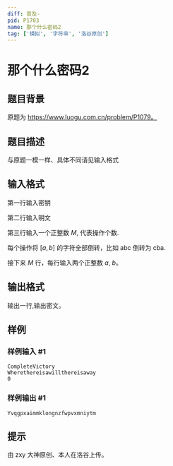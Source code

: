 ```yaml
---
diff: 普及-
pid: P1703
name: 那个什么密码2
tag: ['模拟', '字符串', '洛谷原创']
---
```

# 那个什么密码2
## 题目背景

原题为 https://www.luogu.com.cn/problem/P1079。
## 题目描述

与原题一模一样、具体不同请见输入格式

## 输入格式

第一行输入密钥


第二行输入明文


第三行输入一个正整数 $M$, 代表操作个数.


每个操作将 $[a,b]$ 的字符全部倒转，比如 abc 倒转为 cba.


接下来 $M$ 行，每行输入两个正整数 $a$, $b$。

## 输出格式

输出一行,输出密文。

## 样例

### 样例输入 #1
```
CompleteVictory
Wherethereisawillthereisaway
0
```
### 样例输出 #1
```
Yvqgpxaimmklongnzfwpvxmniytm
```
## 提示

由 zxy 大神原创、本人在洛谷上传。

